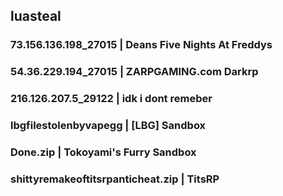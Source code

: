 ## luasteal
### 73.156.136.198_27015 | Deans Five Nights At Freddys
### 54.36.229.194_27015 | ZARPGAMING.com Darkrp
### 216.126.207.5_29122 | idk i dont remeber
### lbgfilestolenbyvapegg | [LBG] Sandbox
### Done.zip | Tokoyami's Furry Sandbox
### shittyremakeoftitsrpanticheat.zip | TitsRP
